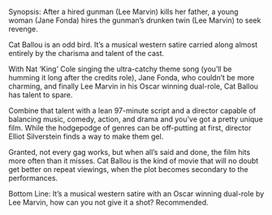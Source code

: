 Synopsis: After a hired gunman (Lee Marvin) kills her father, a young woman (Jane Fonda) hires the gunman’s drunken twin (Lee Marvin) to seek revenge.

Cat Ballou is an odd bird.  It’s a musical western satire carried along almost entirely by the charisma and talent of the cast.

With Nat ‘King’ Cole singing the ultra-catchy theme song (you’ll be humming it long after the credits role), Jane Fonda, who couldn’t be more charming, and finally Lee Marvin in his Oscar winning dual-role, Cat Ballou has talent to spare. 

Combine that talent with a lean 97-minute script and a director capable of balancing music, comedy, action, and drama and you’ve got a pretty unique film.  While the hodgepodge of genres can be off-putting at first, director Elliot Silverstein finds a way to make them gel.

Granted, not every gag works, but when all’s said and done, the film hits more often than it misses.  Cat Ballou is the kind of movie that will no doubt get better on repeat viewings, when the plot becomes secondary to the performances.

Bottom Line: It’s a musical western satire with an Oscar winning dual-role by Lee Marvin, how can you not give it a shot?  Recommended.